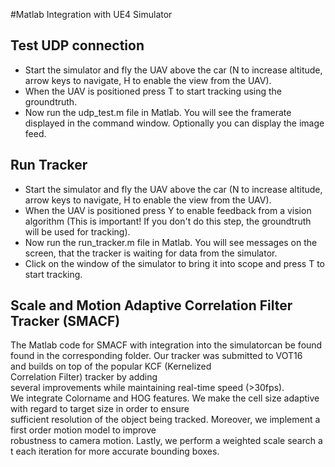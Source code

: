 
#Matlab Integration with UE4 Simulator

## Test UDP connection
- Start the simulator and fly the UAV above the car (N to increase altitude, arrow keys to navigate, H to enable the view from the UAV).
- When the UAV is positioned press T to start tracking using the groundtruth.
- Now run the udp_test.m file in Matlab. You will see the framerate displayed in the command window. Optionally you can display the image feed. 

## Run Tracker
- Start the simulator and fly the UAV above the car (N to increase altitude, arrow keys to navigate, H to enable the view from the UAV).
- When the UAV is positioned press Y to enable feedback from a vision algorithm (This is important! If you don't do this step, the groundtruth will be used for tracking).
- Now run the run_tracker.m file in Matlab. You will see messages on the screen, that the tracker is waiting for data from the simulator. 
- Click on the window of the simulator to bring it into scope and press T to start tracking. 

## Scale and Motion Adaptive Correlation Filter Tracker (SMACF)
The Matlab code for SMACF with integration into the simulatorcan be found found in the corresponding folder. 
Our tracker was submitted to VOT16 and builds on top of the popular KCF (Kernelized Correlation Filter) tracker by adding several improvements while maintaining real-time speed (>30fps). 
We integrate Colorname and HOG features. We make the cell size adaptive with regard to target size in order to ensure sufficient resolution of the object being tracked. Moreover, we implement a first order motion model to improve robustness to camera motion. Lastly, we perform a weighted scale search at each iteration for more accurate bounding boxes.

